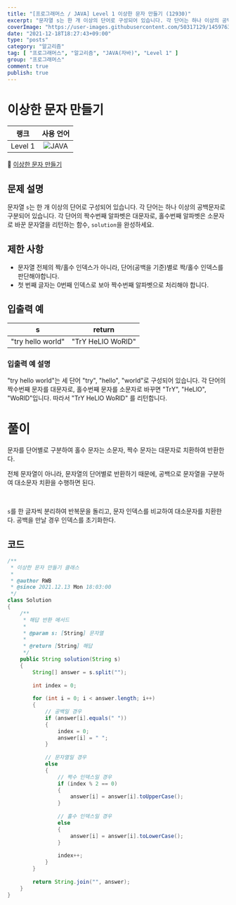 ```yaml
---
title: "[프로그래머스 / JAVA] Level 1 이상한 문자 만들기 (12930)"
excerpt: "문자열 s는 한 개 이상의 단어로 구성되어 있습니다. 각 단어는 하나 이상의 공백문자로 구분되어 있습니다. 각 단어의 짝수번째 알파벳은 대문자로, 홀수번째 알파벳은 소문자로 바꾼 문자열을 리턴하는 함수, solution을 완성하세요."
coverImage: "https://user-images.githubusercontent.com/50317129/145976356-6b5d1430-31c0-4c34-829e-6be8f747ab19.png"
date: "2021-12-18T18:27:43+09:00"
type: "posts"
category: "알고리즘"
tag: [ "프로그래머스", "알고리즘", "JAVA(자바)", "Level 1" ]
group: "프로그래머스"
comment: true
publish: true
---
```


# 이상한 문자 만들기

|  랭크   |                                                      사용 언어                                                      |
| :-----: | :-----------------------------------------------------------------------------------------------------------------: |
| Level 1 | ![JAVA](https://shields.io/badge/java-JDK%2011-lightgray?logo=java&style=plastic&logoColor=white&labelColor=orange) |

🔗 [이상한 문자 만들기](https://programmers.co.kr/learn/courses/30/lessons/12930)





## 문제 설명

문자열 `s`는 한 개 이상의 단어로 구성되어 있습니다. 각 단어는 하나 이상의 공백문자로 구분되어 있습니다. 각 단어의 짝수번째 알파벳은 대문자로, 홀수번째 알파벳은 소문자로 바꾼 문자열을 리턴하는 함수, `solution`을 완성하세요.





## 제한 사항

* 문자열 전체의 짝/홀수 인덱스가 아니라, 단어(공백을 기준)별로 짝/홀수 인덱스를 판단해야합니다.
* 첫 번째 글자는 0번째 인덱스로 보아 짝수번째 알파벳으로 처리해야 합니다.





## 입출력 예

|         s         |      return       |
| :---------------: | :---------------: |
| "try hello world" | "TrY HeLlO WoRlD" |



### 입출력 예 설명

"try hello world"는 세 단어 "try", "hello", "world"로 구성되어 있습니다. 각 단어의 짝수번째 문자를 대문자로, 홀수번째 문자를 소문자로 바꾸면 "TrY", "HeLlO", "WoRlD"입니다. 따라서 "TrY HeLlO WoRlD" 를 리턴합니다.










# 풀이

문자를 단어별로 구분하여 홀수 문자는 소문자, 짝수 문자는 대문자로 치환하여 반환한다.

전체 문자열이 아니라, 문자열의 단어별로 반환하기 때문에, 공백으로 문자열을 구분하여 대소문자 치환을 수행하면 된다.

<br />

`s`를 한 글자씩 분리하여 반복문을 돌리고, 문자 인덱스를 비교하여 대소문자를 치환한다. 공백을 만날 경우 인덱스를 초기화한다.





## 코드

``` java
/**
 * 이상한 문자 만들기 클래스
 *
 * @author RWB
 * @since 2021.12.13 Mon 18:03:00
 */
class Solution
{
	/**
	 * 해답 반환 메서드
	 *
	 * @param s: [String] 문자열
	 *
	 * @return [String] 해답
	 */
	public String solution(String s)
	{
		String[] answer = s.split("");
		
		int index = 0;
		
		for (int i = 0; i < answer.length; i++)
		{
			// 공백일 경우
			if (answer[i].equals(" "))
			{
				index = 0;
				answer[i] = " ";
			}
			
			// 문자열일 경우
			else
			{
				// 짝수 인덱스일 경우
				if (index % 2 == 0)
				{
					answer[i] = answer[i].toUpperCase();
				}
				
				// 홀수 인덱스일 경우
				else
				{
					answer[i] = answer[i].toLowerCase();
				}
				
				index++;
			}
		}
		
		return String.join("", answer);
	}
}
```